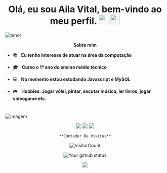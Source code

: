 <h1 align="center"> Olá, eu sou <strong>Aila Vital,</strong> bem-vindo ao meu perfil.                                                                                     
  <img src="https://github.com/TheDudeThatCode/TheDudeThatCode/blob/master/Assets/Mario_Hello_Big.gif" width="30px">
  <img src="https://media.giphy.com/media/hvRJCLFzcasrR4ia7z/giphy.gif" width="30px"></h1
                                                                                        
  <div align="center">
   
   ![tenor](https://github.com/AilaVital/ailavital/assets/164503762/ec4eff15-1078-49ab-98dc-86856cbaf1d7)


<p align="center"><b>Sobre mim</b></p>

- :books: &nbsp; <strong>Eu tenho interesse de atuar na área da computação</strong> 
  
- 🎓 &nbsp; <strong>Curso o 1º ano do ensino médio técnico</strong>

- :computer: &nbsp; <strong>No momento estou estudando Javascript e MySQL</strong>

- 🎮 &nbsp; <strong>Hobbies: Jogar vôlei, pintar, escutar música, ler livros, jogar videogame etc.</strong>
#
![imagem](https://cdn.akamai.steamstatic.com/steam/apps/1118650/ss_b85f33fffa250e5ea6303634ff3dfac1d92b9251.1920x1080.jpg?t=1675972900)

<div align="center">

  <a href="#" alt="Gmail">
    <img src="https://img.shields.io/badge/-Gmail-FF0000?style=flat-square&labelColor=FF0000&logo=gmail&logoColor=white&link=LINK-DO-SEU-EMAIL"/></a>

  <a href="#" alt="Linkedin">
    <img src="https://img.shields.io/badge/-Linkedin-0e76a8?style=flat-square&logo=Linkedin&logoColor=white&link=LINK-DO-SEU-LINKEDIN" /></a>

  <a href="#" alt="Instagram">
    <img src="https://img.shields.io/badge/-Instagram-DF0174?style=flat-square&labelColor=DF0174&logo=instagram&logoColor=white&link=LINK-DO-SEU-INSTAGRAM"/></a>

    **Contador De Visitas**


![VisitorCount](https://profile-counter.glitch.me/{ailavital}/count.svg)

<div align="center">

![Your github status](https://github-readme-stats.vercel.app/api?username=ailavital&show_icons=true&theme=dark)

<img src="c:\Meus arquivos/Downloads/later-alligator.gif">
